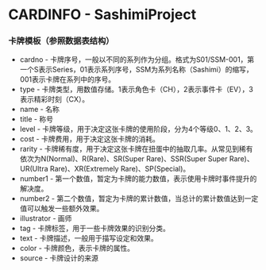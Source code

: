 # CARDINFO - SashimiProject

<h3>卡牌模板（参照数据表结构）</h3>
<ul>
	<li>cardno - 卡牌序号，一般以不同的系列作为分组。格式为S01/SSM-001，第一个S表示Series，01表示系列序号，SSM为系列名称（Sashimi）的缩写，001表示卡牌在系列中的序号。</li>
	<li>type - 卡牌类型，用数值存储。1表示角色卡（CH），2表示事件卡（EV），3表示精彩时刻（CX）。</li>
	<li>name - 名称</li>
	<li>title - 称号</li>
	<li>level - 卡牌等级，用于决定这张卡牌的使用阶段，分为4个等级0、1、2、3。</li>
	<li>cost - 卡牌费用，用于决定这张卡牌的消耗。</li>
	<li>rarity - 卡牌稀有度，用于决定这张卡牌在扭蛋中的抽取几率。从常见到稀有依次为N(Normal)、R(Rare)、SR(Super Rare)、SSR(Super Super Rare)、UR(Ultra Rare)、XR(Extremely Rare)、SP(Special)。</li>
	<li>number1 - 第一个数值，暂定为卡牌的能力数值，表示使用卡牌时事件提升的解决度。</li>
	<li>number2 - 第二个数值，暂定为卡牌的累计数值，当总计的累计数值达到一定值可以触发一些额外效果。</li>
	<li>illustrator - 画师</li>
	<li>tag - 卡牌标签，用于一些卡牌效果的识别分类。</li>
	<li>text - 卡牌描述，一般用于描写设定和效果。</li>
	<li>color - 卡牌颜色，表示卡牌的属性。</li>
	<li>source - 卡牌设计的来源</li>
</ul>